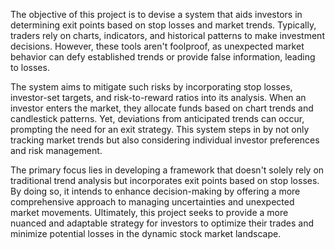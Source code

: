 The objective of this project is to devise a system that aids investors in determining exit points based on stop losses and market trends. Typically, traders rely on charts, indicators, and historical patterns to make investment decisions. However, these tools aren't foolproof, as unexpected market behavior can defy established trends or provide false information, leading to losses.

The system aims to mitigate such risks by incorporating stop losses, investor-set targets, and risk-to-reward ratios into its analysis. When an investor enters the market, they allocate funds based on chart trends and candlestick patterns. Yet, deviations from anticipated trends can occur, prompting the need for an exit strategy. This system steps in by not only tracking market trends but also considering individual investor preferences and risk management.

The primary focus lies in developing a framework that doesn't solely rely on traditional trend analysis but incorporates exit points based on stop losses. By doing so, it intends to enhance decision-making by offering a more comprehensive approach to managing uncertainties and unexpected market movements. Ultimately, this project seeks to provide a more nuanced and adaptable strategy for investors to optimize their trades and minimize potential losses in the dynamic stock market landscape.

